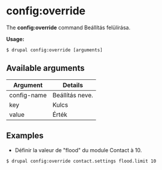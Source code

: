 # config:override
The **config:override** command Beállítás felülírása.

**Usage:**
```
$ drupal config:override [arguments] 
```

## Available arguments
Argument | Details
---------|-------------
config-name | Beállítás neve.
key | Kulcs
value | Érték

## Examples
* Définir la valeur de "flood" du module Contact à 10.
```
$ drupal config:override contact.settings flood.limit 10
```

